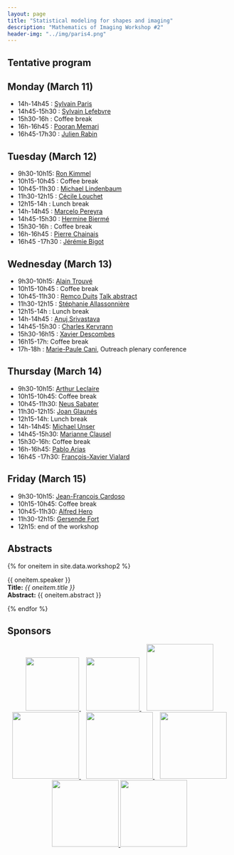 ```yaml
---
layout: page
title: "Statistical modeling for shapes and imaging"
description: "Mathematics of Imaging Workshop #2"
header-img: "../img/paris4.png"
---
```


Tentative program
-------------

Monday (March 11)
-------------

- 14h-14h45 : [Sylvain Paris](https://people.csail.mit.edu/sparis/)
- 14h45-15h30 : [Sylvain Lefebvre](http://www.antexel.com/sylefeb/research/)
- 15h30-16h : Coffee break 
- 16h-16h45 : [Pooran Memari](http://www.lix.polytechnique.fr/~memari/)
- 16h45-17h30 : [Julien Rabin](https://sites.google.com/site/rabinjulien/)


Tuesday (March 12)
-------------
- 9h30-10h15: [Ron Kimmel](http://www.cs.technion.ac.il/~ron/) 
- 10h15-10h45 : Coffee break 
- 10h45-11h30 : [Michael Lindenbaum](http://www.cs.technion.ac.il/~mic/)
- 11h30-12h15 : [Cécile Louchet](http://www.univ-orleans.fr/mapmo/membres/louchet/)
- 12h15-14h : Lunch break
- 14h-14h45 : [Marcelo Pereyra](http://www.macs.hw.ac.uk/~mp71/) 
- 14h45-15h30 : [Hermine Biermé](http://www-math.sp2mi.univ-poitiers.fr/%7Ehbierme/)
- 15h30-16h : Coffee break 
- 16h-16h45 : [Pierre Chainais](http://pierrechainais.ec-lille.fr)
- 16h45 -17h30 : [Jérémie Bigot](https://sites.google.com/site/webpagejbigot/)

Wednesday (March 13)
-------------
- 9h30-10h15: [Alain Trouvé](http://atrouve.perso.math.cnrs.fr)
- 10h15-10h45 : Coffee break 
- 10h45-11h30 : [Remco Duits](http://bmia.bmt.tue.nl/people/RDuits/) [Talk abstract](./abstracts/abstractIHPworkshop2.pdf)
- 11h30-12h15 : [Stéphanie Allassonnière](https://sites.google.com/site/stephanieallassonniere/)
- 12h15-14h : Lunch break
- 14h-14h45 : [Anuj Srivastava](https://ani.stat.fsu.edu/~anuj/)
- 14h45-15h30 : [Charles Kervrann](http://www.irisa.fr/vista/Equipe/People/Charles.Kervrann.english.html)
- 15h30-16h15 : [Xavier Descombes](https://www-sop.inria.fr/members/Xavier.Descombes/)
- 16h15-17h: Coffee break 
- 17h-18h : [Marie-Paule Cani](https://www.lix.polytechnique.fr/stream/members/marie-paule-cani/), Outreach plenary conference 

Thursday (March 14)
--------------
- 9h30-10h15: [Arthur Leclaire](https://www.math.u-bordeaux.fr/~aleclaire/)
- 10h15-10h45: Coffee break 
- 10h45-11h30: [Neus Sabater](https://www.technicolor.com/neus-sabater)
- 11h30-12h15: [Joan Glaunés](http://www.mi.parisdescartes.fr/~glaunes/)
- 12h15-14h: Lunch break
- 14h-14h45: [Michael Unser](http://bigwww.epfl.ch/unser/)
- 14h45-15h30: [Marianne Clausel](https://sites.google.com/site/marianneclausel/)
- 15h30-16h: Coffee break 
- 16h-16h45: [Pablo Arias](http://gpi.upf.edu/profile/211)
- 16h45 -17h30: [François-Xavier Vialard](https://www.ceremade.dauphine.fr/%7Evialard/)

Friday (March 15)
--------------
- 9h30-10h15: [Jean-Francois Cardoso]()
- 10h15-10h45: Coffee break 
- 10h45-11h30: [Alfred Hero](https://hero.engin.umich.edu) 
- 11h30-12h15: [Gersende Fort](https://www.math.univ-toulouse.fr/~gfort/)
- 12h15: end of the workshop


Abstracts
--------

{% for oneitem in site.data.workshop2 %}
<p>
  {{ oneitem.speaker }}<br/>
  <b>Title:</b> <i>{{ oneitem.title }}</i><br/>
  <b>Abstract:</b> {{ oneitem.abstract }}
</p>
{% endfor %}



Sponsors
-----

<p align="center">

<a href="http://www.ihp.fr">
<img width="120" src="../../img/logo-ihp.jpg"/>
</a>&nbsp;&nbsp;

<a href="http://www.cnrs.fr/">
<img width="120" src="../../img/logo-cnrs.png"/>
</a>&nbsp;&nbsp;

<a href="http://www.u-psud.fr/fr/index.html">
<img width="150" src="../../img/logo-paris-sud.png"/>
</a>

<br/>

<a href="https://www.sciencesmaths-paris.fr/">
<img width="150" src="../../img/logo-fsmp.png"/>
</a>&nbsp;&nbsp;

<a href="http://www.upmc.fr/">
<img width="150" src="../../img/logo-upmc.png"/>
</a>&nbsp;&nbsp;

<a href="https://www.cimpa.info/">
<img width="150" src="../../img/logo-cimpa.png"/>
</a>

<br/>

<a href="http://gdr-mia.math.cnrs.fr/">
<img width="150" src="../../img/logo-mia.png"/>
</a>

<a href="http://www.gpeyre.com/noria/">
<img width="150" src="../../img/logo-erc.jpg"/>
</a>


</p>
